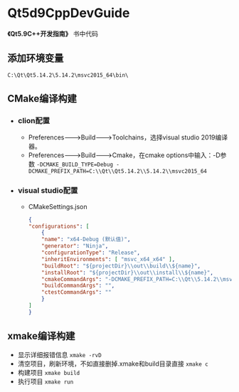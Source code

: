 # Qt5d9CppDevGuide #
 **《Qt5.9C++开发指南》** 书中代码

## 添加环境变量 ##
`C:\Qt\Qt5.14.2\5.14.2\msvc2015_64\bin\`

## CMake编译构建 ##

- ### clion配置 ###
  - Preferences--->Build--->Toolchains，选择visual studio 2019编译器。
  - Preferences--->Build--->Cmake，在cmake options中输入：-D参数
  `-DCMAKE_BUILD_TYPE=Debug -DCMAKE_PREFIX_PATH=C:\\Qt\\Qt5.14.2\\5.14.2\\msvc2015_64`

- ### visual studio配置 ###
  - CMakeSettings.json
    ```json
    {
    "configurations": [
        {
        "name": "x64-Debug (默认值)",
        "generator": "Ninja",
        "configurationType": "Release",
        "inheritEnvironments": [ "msvc_x64_x64" ],
        "buildRoot": "${projectDir}\\out\\build\\${name}",
        "installRoot": "${projectDir}\\out\\install\\${name}",
        "cmakeCommandArgs": "-DCMAKE_PREFIX_PATH=C:\\Qt\\5.14.2\\msvc2015_64",
        "buildCommandArgs": "",
        "ctestCommandArgs": ""
        }
    ]
    }
    ```

## xmake编译构建 ##

- 显示详细报错信息
`xmake -rvD`
- 清空项目，刷新环境，不如直接删掉.xmake和build目录直接
`xmake c`
- 构建项目
`xmake build`
- 执行项目
`xmake run`